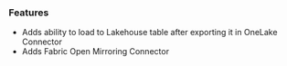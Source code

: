 ### Features
- Adds ability to load to Lakehouse table after exporting it in OneLake Connector
- Adds Fabric Open Mirroring Connector